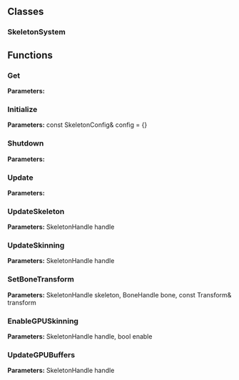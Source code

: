 
## Classes

### SkeletonSystem




## Functions

### Get



**Parameters:** 

### Initialize



**Parameters:** const SkeletonConfig& config = {}

### Shutdown



**Parameters:** 

### Update



**Parameters:** 

### UpdateSkeleton



**Parameters:** SkeletonHandle handle

### UpdateSkinning



**Parameters:** SkeletonHandle handle

### SetBoneTransform



**Parameters:** SkeletonHandle skeleton, BoneHandle bone, const Transform& transform

### EnableGPUSkinning



**Parameters:** SkeletonHandle handle, bool enable

### UpdateGPUBuffers



**Parameters:** SkeletonHandle handle
